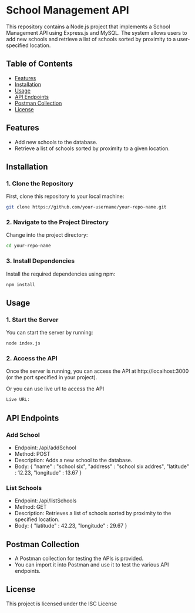 # School Management API

This repository contains a Node.js project that implements a School Management API using Express.js and MySQL. The system allows users to add new schools and retrieve a list of schools sorted by proximity to a user-specified location.

## Table of Contents
- [Features](#features)
- [Installation](#installation)
- [Usage](#usage)
- [API Endpoints](#api-endpoints)
- [Postman Collection](#postman-collection)
- [License](#license)

## Features
- Add new schools to the database.
- Retrieve a list of schools sorted by proximity to a given location.

## Installation

### 1. Clone the Repository
First, clone this repository to your local machine:

```bash
git clone https://github.com/your-username/your-repo-name.git
```
### 2. Navigate to the Project Directory
Change into the project directory:

```bash
cd your-repo-name
```

### 3. Install Dependencies
Install the required dependencies using npm:

```bash
npm install
```

## Usage

### 1. Start the Server
You can start the server by running:

```bash
node index.js
```

### 2. Access the API
Once the server is running, you can access the API at http://localhost:3000 (or the port specified in your project).

Or you can use live url to access the API

```bash
Live URL: 
```

## API Endpoints

### Add School

- Endpoint: /api/addSchool
- Method: POST
- Description: Adds a new school to the database.
- Body: {
    "name" : "school six",
    "address" : "school six addres",
    "latitude" : 12.23,
    "longitude" : 13.67 }

### List Schools

- Endpoint: /api/listSchools
- Method: GET
- Description: Retrieves a list of schools sorted by proximity to the specified location.
- Body: {
    "latitude" : 42.23,
    "longitude" : 29.67 }


## Postman Collection

- A Postman collection for testing the APIs is provided. 
- You can import it into Postman and use it to test the various API endpoints.

## License

This project is licensed under the ISC License

